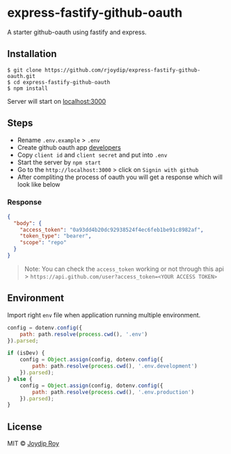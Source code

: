 
# express-fastify-github-oauth

A starter github-oauth using fastify and express.

## Installation

```
$ git clone https://github.com/rjoydip/express-fastify-github-oauth.git
$ cd express-fastify-github-oauth
$ npm install
```

Server will start on [localhost:3000](http://localhost:3000)

## Steps

- Rename `.env.example` > `.env`
- Create github oauth app [developers](https://github.com/settings/developers)
- Copy `client id` and `client secret` and put into `.env`
- Start the server by `npm start`
- Go to the `http://localhost:3000` > click on `Signin with github`
- After compliting the process of oauth you will get a response which will look like below

### Response

```json
{
  "body": {
    "access_token": "0a93dd4b20dc92938524f4ec6feb1be91c8982af",
    "token_type": "bearer",
    "scope": "repo"
  }
}
```

> Note: You can check the `access_token` working or not through this api > `https://api.github.com/user?access_token=<YOUR ACCESS TOKEN>`

## Environment

Import right `env` file when application running multiple environment.

```js
config = dotenv.config({
    path: path.resolve(process.cwd(), '.env')
}).parsed;

if (isDev) {
    config = Object.assign(config, dotenv.config({
        path: path.resolve(process.cwd(), '.env.development')
    }).parsed);
} else {
    config = Object.assign(config, dotenv.config({
        path: path.resolve(process.cwd(), '.env.production')
    }).parsed);
}
```

## License

MIT © [Joydip Roy](https://github.com/rjoydip/express-fastify-github-oauth/LICENSE)